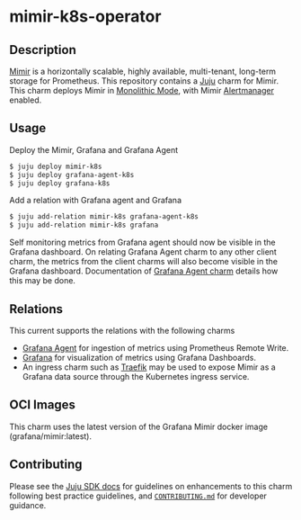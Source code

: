 # mimir-k8s-operator

## Description

[Mimir][Mimir] is a horizontally scalable, highly available, multi-tenant, long-term storage for Prometheus. This repository contains a [Juju][Juju] charm for Mimir. This charm deploys Mimir in [Monolithic Mode][Monolithic Mode], with Mimir [Alertmanager][Alertmanager] enabled.

## Usage

Deploy the Mimir, Grafana and Grafana Agent
```sh
$ juju deploy mimir-k8s
$ juju deploy grafana-agent-k8s
$ juju deploy grafana-k8s
```
Add a relation with Grafana agent and Grafana
```sh
$ juju add-relation mimir-k8s grafana-agent-k8s
$ juju add-relation mimir-k8s grafana
```
Self monitoring metrics from Grafana agent should now be visible in the Grafana dashboard. On relating Grafana Agent charm to any other client charm, the metrics from the client charms will also become visible in the Grafana dashboard. Documentation of [Grafana Agent charm][Grafana Agent Charm] details how this may be done.

## Relations

This current supports the relations with the following charms
- [Grafana Agent][Grafana Agent Charm] for ingestion of metrics using Prometheus Remote Write.
- [Grafana][Grafana Charm] for visualization of metrics using Grafana Dashboards.
- An ingress charm such as [Traefik][Traefik Charm] may be used to expose Mimir as a Grafana data source
  through the Kubernetes ingress service.

## OCI Images

This charm uses the latest version of the Grafana Mimir docker image (grafana/mimir:latest).

## Contributing

Please see the [Juju SDK docs][Juju SDK] for guidelines
on enhancements to this charm following best practice guidelines, and
[`CONTRIBUTING.md`](CONTRIBUTING.md) for developer guidance.

[Mimir]: https://grafana.com/oss/mimir/
[Juju]: https://juju.is
[Juju SDK]: https://juju.is/docs/sdk
[Monolithic Mode]: https://grafana.com/docs/mimir/latest/operators-guide/architecture/deployment-modes/#monolithic-mode
[Alertmanager]: https://grafana.com/docs/mimir/latest/operators-guide/architecture/components/alertmanager/
[Grafana Agent Charm]: https://charmhub.io/grafana-agent-k8s
[Grafana Charm]: https://charmhub.io/grafana-k8s
[Traefik Charm]: https://charmhub.io/traefik-k8s
